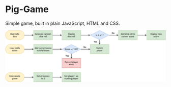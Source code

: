 # Pig-Game
Simple game, built in plain JavaScript, HTML and CSS.

![Image not found](pig-game-flowchart.png "flowchart")
